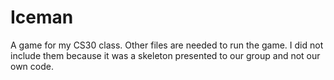 # Iceman
A game for my CS30 class.
Other files are needed to run the game. I did not include them because
it was a skeleton presented to our group and not our own code.
